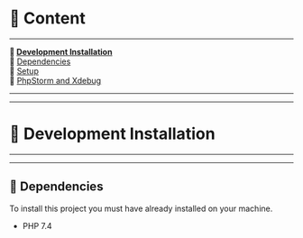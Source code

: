 # :bookmark_tabs: Content

---

**:high_brightness: [Development Installation](#ghost-development-installation)**   
:low_brightness:  [Dependencies](#ghost-dependencies)  
:low_brightness:  [Setup](#ghost-setup)  
:low_brightness:  [PhpStorm and Xdebug](#ghost-phpstorm-and-xdebug)


---
---

# :ghost: Development Installation

---
  
---

## :ghost: Dependencies

To install this project you must have already installed on your machine.

- PHP 7.4
